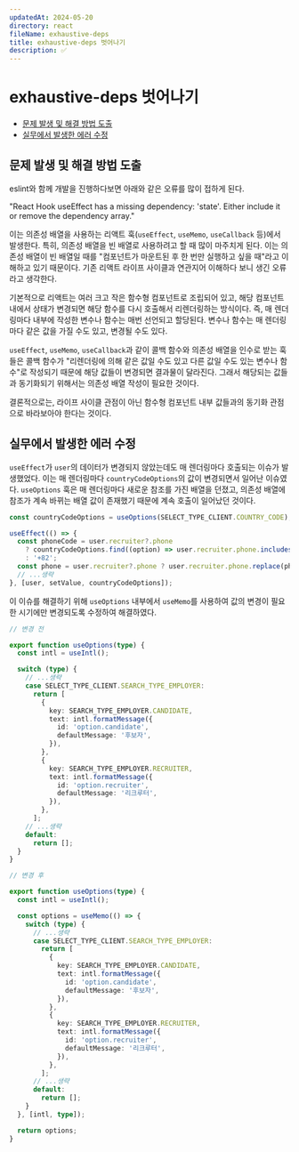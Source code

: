 ```yaml
---
updatedAt: 2024-05-20
directory: react
fileName: exhaustive-deps
title: exhaustive-deps 벗어나기
description: ✅
---
```


# exhaustive-deps 벗어나기

- [문제 발생 및 해결 방법 도출](#문제-발생-및-해결-방법-도출)
- [실무에서 발생한 에러 수정](#실무에서-발생한-에러-수정)

## 문제 발생 및 해결 방법 도출

eslint와 함께 개발을 진행하다보면 아래와 같은 오류를 많이 접하게 된다.

"React Hook useEffect has a missing dependency: 'state'. Either include it or remove the dependency array."

이는 의존성 배열을 사용하는 리액트 훅(`useEffect`, `useMemo`, `useCallback` 등)에서 발생한다. 특히, 의존성 배열을 빈 배열로 사용하려고 할 때 많이 마주치게 된다. 이는 의존성 배열이 빈 배열일 때를 "컴포넌트가 마운트된 후 한 번만 실행하고 싶을 때"라고 이해하고 있기 때문이다. 기존 리액트 라이프 사이클과 연관지어 이해하다 보니 생긴 오류라고 생각한다.

기본적으로 리액트는 여러 크고 작은 함수형 컴포넌트로 조립되어 있고, 해당 컴포넌트 내에서 상태가 변경되면 해당 함수를 다시 호출해서 리렌더링하는 방식이다. 즉, 매 렌더링마다 내부에 작성한 변수나 함수는 매번 선언되고 할당된다. 변수나 함수는 매 렌더링마다 같은 값을 가질 수도 있고, 변경될 수도 있다.

`useEffect`, `useMemo`, `useCallback`과 같이 콜백 함수와 의존성 배열을 인수로 받는 훅들은 콜백 함수가 "리렌더링에 의해 같은 값일 수도 있고 다른 값일 수도 있는 변수나 함수"로 작성되기 때문에 해당 값들이 변경되면 결과물이 달라진다. 그래서 해당되는 값들과 동기화되기 위해서는 의존성 배열 작성이 필요한 것이다.

결론적으로는, 라이프 사이클 관점이 아닌 함수형 컴포넌트 내부 값들과의 동기화 관점으로 바라보아야 한다는 것이다.

## 실무에서 발생한 에러 수정

`useEffect`가 `user`의 데이터가 변경되지 않았는데도 매 렌더링마다 호출되는 이슈가 발생했었다. 이는 매 렌더링마다 `countryCodeOptions`의 값이 변경되면서 일어난 이슈였다. `useOptions` 훅은 매 렌더링마다 새로운 참조를 가진 배열을 던졌고, 의존성 배열에 참조가 계속 바뀌는 배열 값이 존재했기 때문에 계속 호출이 일어났던 것이다.

```js
const countryCodeOptions = useOptions(SELECT_TYPE_CLIENT.COUNTRY_CODE);

useEffect(() => {
  const phoneCode = user.recruiter?.phone
    ? countryCodeOptions.find((option) => user.recruiter.phone.includes(option.text))?.key ?? '+82'
    : '+82';
  const phone = user.recruiter?.phone ? user.recruiter.phone.replace(phoneCode, '') : '';
  // ...생략
}, [user, setValue, countryCodeOptions]);
```

이 이슈를 해결하기 위해 `useOptions` 내부에서 `useMemo`를 사용하여 값의 변경이 필요한 시기에만 변경되도록 수정하여 해결하였다.

```ts
// 변경 전

export function useOptions(type) {
  const intl = useIntl();

  switch (type) {
    // ...생략
    case SELECT_TYPE_CLIENT.SEARCH_TYPE_EMPLOYER:
      return [
        {
          key: SEARCH_TYPE_EMPLOYER.CANDIDATE,
          text: intl.formatMessage({
            id: 'option.candidate',
            defaultMessage: '후보자',
          }),
        },
        {
          key: SEARCH_TYPE_EMPLOYER.RECRUITER,
          text: intl.formatMessage({
            id: 'option.recruiter',
            defaultMessage: '리크루터',
          }),
        },
      ];
    // ...생략
    default:
      return [];
  }
}
```

```ts
// 변경 후

export function useOptions(type) {
  const intl = useIntl();

  const options = useMemo(() => {
    switch (type) {
      // ...생략
      case SELECT_TYPE_CLIENT.SEARCH_TYPE_EMPLOYER:
        return [
          {
            key: SEARCH_TYPE_EMPLOYER.CANDIDATE,
            text: intl.formatMessage({
              id: 'option.candidate',
              defaultMessage: '후보자',
            }),
          },
          {
            key: SEARCH_TYPE_EMPLOYER.RECRUITER,
            text: intl.formatMessage({
              id: 'option.recruiter',
              defaultMessage: '리크루터',
            }),
          },
        ];
      // ...생략
      default:
        return [];
    }
  }, [intl, type]);

  return options;
}
```
